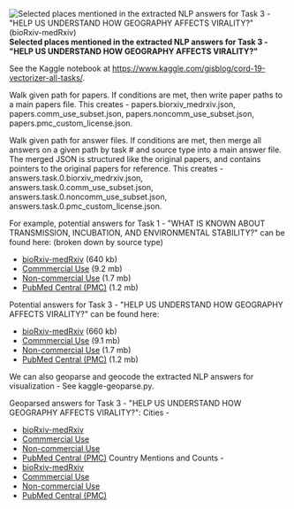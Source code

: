 ![Selected places mentioned in the extracted NLP answers for Task 3 - "HELP US UNDERSTAND HOW GEOGRAPHY AFFECTS VIRALITY?" (bioRxiv-medRxiv)](https://github.com/gisblog/nih-covid19/raw/master/covid19/kaggle/working/answers.task.3.biorxiv_medrxiv.json.jpg)
**Selected places mentioned in the extracted NLP answers for Task 3 - "HELP US UNDERSTAND HOW GEOGRAPHY AFFECTS VIRALITY?"**

See the Kaggle notebook at https://www.kaggle.com/gisblog/cord-19-vectorizer-all-tasks/.

Walk given path for papers. If conditions are met, then write paper paths to a main papers file.
This creates - papers.biorxiv_medrxiv.json, papers.comm_use_subset.json, papers.noncomm_use_subset.json, papers.pmc_custom_license.json.

Walk given path for answer files. If conditions are met, then merge all answers on a given path by task # and source type into a main answer file. The merged JSON is structured like the original papers, and contains pointers to the original papers for reference.
This creates - answers.task.0.biorxiv_medrxiv.json, answers.task.0.comm_use_subset.json, answers.task.0.noncomm_use_subset.json, answers.task.0.pmc_custom_license.json.

For example, potential answers for Task 1 - "WHAT IS KNOWN ABOUT TRANSMISSION, INCUBATION, AND ENVIRONMENTAL STABILITY?" can be found here: (broken down by source type)
* <a href="//raw.githubusercontent.com/gisblog/nih-covid19/master/covid19/kaggle/working/answers.task.0.biorxiv_medrxiv.json">bioRxiv-medRxiv</a> (640 kb)
* <a href="//raw.githubusercontent.com/gisblog/nih-covid19/master/covid19/kaggle/working/answers.task.0.comm_use_subset.json">Commmercial Use</a> (9.2 mb)
* <a href="//raw.githubusercontent.com/gisblog/nih-covid19/master/covid19/kaggle/working/answers.task.0.noncomm_use_subset.json ">Non-commercial Use</a> (1.7 mb)
* <a href="//raw.githubusercontent.com/gisblog/nih-covid19/master/covid19/kaggle/working/answers.task.0.pmc_custom_license.json">PubMed Central (PMC)</a> (1.2 mb)

Potential answers for Task 3 - "HELP US UNDERSTAND HOW GEOGRAPHY AFFECTS VIRALITY?" can be found here:
* <a href="//raw.githubusercontent.com/gisblog/nih-covid19/master/covid19/kaggle/working/answers.task.3.biorxiv_medrxiv.json">bioRxiv-medRxiv</a> (660 kb)
* <a href="//raw.githubusercontent.com/gisblog/nih-covid19/master/covid19/kaggle/working/answers.task.3.comm_use_subset.json">Commmercial Use</a> (9.1 mb)
* <a href="//raw.githubusercontent.com/gisblog/nih-covid19/master/covid19/kaggle/working/answers.task.3.noncomm_use_subset.json ">Non-commercial Use</a> (1.7 mb)
* <a href="//raw.githubusercontent.com/gisblog/nih-covid19/master/covid19/kaggle/working/answers.task.3.pmc_custom_license.json">PubMed Central (PMC)</a> (1.2 mb)

We can also geoparse and geocode the extracted NLP answers for visualization - See kaggle-geoparse.py.

Geoparsed answers for Task 3 - "HELP US UNDERSTAND HOW GEOGRAPHY AFFECTS VIRALITY?":
Cities -
* <a href="//raw.githubusercontent.com/gisblog/nih-covid19/master/covid19/kaggle/working/cities.answers.task.3.biorxiv_medrxiv.json">bioRxiv-medRxiv</a>
* <a href="//raw.githubusercontent.com/gisblog/nih-covid19/master/covid19/kaggle/working/cities.answers.task.3.comm_use_subset.json">Commmercial Use</a>
* <a href="//raw.githubusercontent.com/gisblog/nih-covid19/master/covid19/kaggle/working/cities.answers.task.3.noncomm_use_subset.json ">Non-commercial Use</a>
* <a href="//raw.githubusercontent.com/gisblog/nih-covid19/master/covid19/kaggle/working/cities.answers.task.3.pmc_custom_license.json">PubMed Central (PMC)</a>
Country Mentions and Counts -
* <a href="//raw.githubusercontent.com/gisblog/nih-covid19/master/covid19/kaggle/working/country_mentions.answers.task.3.biorxiv_medrxiv.json">bioRxiv-medRxiv</a>
* <a href="//raw.githubusercontent.com/gisblog/nih-covid19/master/covid19/kaggle/working/country_mentions.answers.task.3.comm_use_subset.json">Commmercial Use</a>
* <a href="//raw.githubusercontent.com/gisblog/nih-covid19/master/covid19/kaggle/working/country_mentions.answers.task.3.noncomm_use_subset.json ">Non-commercial Use</a>
* <a href="//raw.githubusercontent.com/gisblog/nih-covid19/master/covid19/kaggle/country_mentions.working/answers.task.3.pmc_custom_license.json">PubMed Central (PMC)</a>
